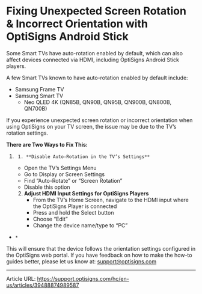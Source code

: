 # Fixing Unexpected Screen Rotation & Incorrect Orientation with OptiSigns Android Stick

Some Smart TVs have auto-rotation enabled by default, which can also affect devices connected via HDMI, including OptiSigns Android Stick players.

A few Smart TVs known to have auto-rotation enabled by default include:

  * Samsung Frame TV
  * Samsung Smart TV 
    * Neo QLED 4K (QN85B, QN90B, QN95B, QN900B, QN800B, QN700B)




If you experience unexpected screen rotation or incorrect orientation when using OptiSigns on your TV screen, the issue may be due to the TV’s rotation settings.

**There are Two Ways to Fix This:**

  1.      1. **Disable Auto-Rotation in the TV’s Settings**  

        * Open the TV’s Settings Menu
        * Go to Display or Screen Settings
        * Find “Auto-Rotate” or “Screen Rotation”
        * Disable this option  
  

     2. **Adjust HDMI Input Settings for OptiSigns Players**
        * From the TV’s Home Screen, navigate to the HDMI input where the OptiSigns Player is connected
        * Press and hold the Select button
        * Choose “Edit”
        * Change the device name/type to “PC”


  *     * 


This will ensure that the device follows the orientation settings configured in the OptiSigns web portal. If you have feedback on how to make the how-to guides better, please let us know at: [support@optisigns.com](mailto:support@optisigns.com)

---
Article URL: https://support.optisigns.com/hc/en-us/articles/39488874989587
